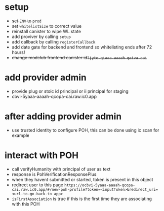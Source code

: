 # setup

- ~~set `ENV` to `prod`~~
- set `whitelistSize` to correct value
- reinstall canister to wipe WL state
- add proviver by calling `setup`
- add callback by calling `registerCallback`
- add date gate for backend and frontend so whitelisting ends after 72 hours!
- ~~change modclub frontend canister id`ljyte-qiaaa-aaaah-qaiva-cai`~~

# add provider admin

- provide plug or stoic id principal or ii principal for staging
- cbvi-5yaaa-aaaah-qcopa-cai.raw.ic0.app

# after adding provider admin

- use trusted identity to configure POH, this can be done using ic scan for example

# interact with POH

- call verifyHumanity with principal of user as text
- response is PohVerificationResponsePlus
- when they havent submitted or started, token is present in this object
- redirect user to this page `https://ocbvi-5yaaa-aaaah-qcopa-cai.raw.ic0.app/#/new-poh-profile?token=<inputToken>&redirect_uri=<url-to-go-back-to app>`
- `isFirstAssociation` is true if this is the first time they are associating with this POH
